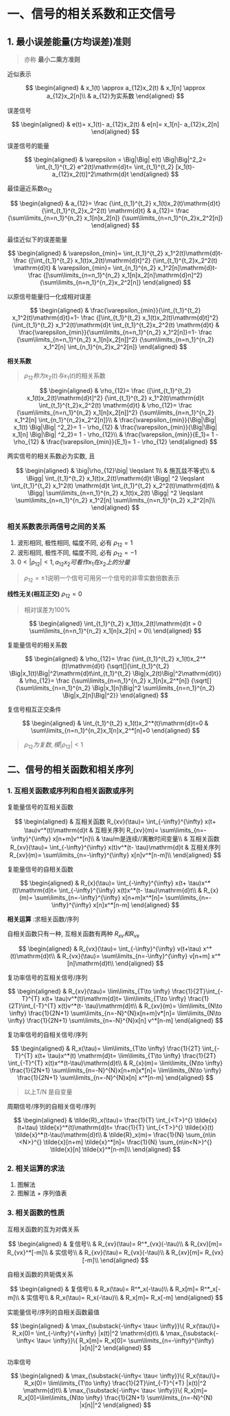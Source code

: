 # 一、信号的相关系数和正交信号

## 1. 最小误差能量(方均误差)准则

> 亦称 <b>最小二乘方准则</b>

近似表示

$$
\begin{aligned}
	& x_1(t) \approx a_{12}x_2(t)
	& x_1[n] \approx a_{12}x_2[n]\\
	& a_{12}为实系数
\end{aligned}
$$

误差信号

$$
\begin{aligned}
	& e(t)= x_1(t)- a_{12}x_2(t)
	& e[n]= x_1[n]- a_{12}x_2[n]
\end{aligned}
$$

误差信号的能量

$$
\begin{aligned}
	& \varepsilon = \Big|\Big| e(t) \Big|\Big|^2_2= \int_{t_1}^{t_2} e^2(t)\mathrm{d}t= \int_{t_1}^{t_2} [x_1(t)-a_{12}x_2(t)]^2\mathrm{d}t
\end{aligned}
$$

最佳逼近系数$a_{12}$

$$
\begin{aligned}
	& a_{12}= \frac
	{\int_{t_1}^{t_2} x_1(t)x_2(t)\mathrm{d}t}
	{\int_{t_1}^{t_2}x_2^2(t) \mathrm{d}t}
	& a_{12}= \frac
	{\sum\limits_{n=n_1}^{n_2} x_1[n]x_2[n]}
	{\sum\limits_{n=n_1}^{n_2}x_2^2[n]}
\end{aligned}
$$

最佳近似下的误差能量

$$
\begin{aligned}
	& \varepsilon_{min}= \int_{t_1}^{t_2} x_1^2(t)\mathrm{d}t- \frac
	{[\int_{t_1}^{t_2} x_1(t)x_2(t)\mathrm{d}t]^2}
	{\int_{t_1}^{t_2}x_2^2(t) \mathrm{d}t}
	& \varepsilon_{min}= \int_{n_1}^{n_2} x_1^2[n]\mathrm{d}t- \frac
	{[\sum\limits_{n=n_1}^{n_2} x_1[n]x_2[n]\mathrm{d}n]^2}
	{\sum\limits_{n=n_1}^{n_2}x_2^2[n]}
\end{aligned}
$$

以原信号能量归一化成相对误差

$$
\begin{aligned}
	& \frac{\varepsilon_{min}}{\int_{t_1}^{t_2} x_1^2(t)\mathrm{d}t}=1- \frac
	{[\int_{t_1}^{t_2} x_1(t)x_2(t)\mathrm{d}t]^2}
	{\int_{t_1}^{t_2} x_1^2(t)\mathrm{d}t \int_{t_1}^{t_2}x_2^2(t) \mathrm{d}t}
	& \frac{\varepsilon_{min}}{\sum\limits_{n=n_1}^{n_2} x_1^2[n]}=1- \frac
	{\sum\limits_{n=n_1}^{n_2} x_1[n]x_2[n]]^2}
	{\sum\limits_{n=n_1}^{n_2} x_1^2[n] \int_{n_1}^{n_2}x_2^2[n]}
\end{aligned}
$$

<b>相关系数</b>

> $\rho_{12} 称为x_2(t)与x_1(t)$的相关系数 <BR>

$$
\begin{aligned}
	& \rho_{12}= \frac
	{[\int_{t_1}^{t_2} x_1(t)x_2(t)\mathrm{d}t]^2}
	{\int_{t_1}^{t_2} x_1^2(t)\mathrm{d}t \int_{t_1}^{t_2}x_2^2(t) \mathrm{d}t}
	& \rho_{12}= \frac
	{\sum\limits_{n=n_1}^{n_2} x_1[n]x_2[n]]^2}
	{\sum\limits_{n=n_1}^{n_2} x_1^2[n] \int_{n_1}^{n_2}x_2^2[n]}\\
	& \frac{\varepsilon_{min}}{\Big|\Big| x_1(t) \Big|\Big| ^2_2}= 1 - \rho_{12}
	& \frac{\varepsilon_{min}}{\Big|\Big| x_1[n] \Big|\Big| ^2_2}= 1 - \rho_{12}\\
	& \frac{\varepsilon_{min}}{E_1}= 1 - \rho_{12}
	& \frac{\varepsilon_{min}}{E_1}= 1 - \rho_{12}
\end{aligned}
$$

两实信号的相关系数必为实数, 且

$$
\begin{aligned}
	& \big|\rho_{12}\big| \leqslant 1\\
	& 施瓦兹不等式\\
	& \Bigg| \int_{t_1}^{t_2} x_1(t)x_2(t)\mathrm{d}t \Bigg| ^2 \leqslant \int_{t_1}^{t_2} x_1^2(t) \mathrm{d}t \int_{t_1}^{t_2} x_2^2(t)\mathrm{d}t\\
	& \Bigg| \sum\limits_{n=n_1}^{n_2} x_1(t)x_2(t) \Bigg| ^2 \leqslant \sum\limits_{n=n_1}^{n_2} x_1^2[n] \sum\limits_{n=n_1}^{n_2} x_2^2[n]\\
\end{aligned}
$$

### 相关系数表示两信号之间的关系

1. 波形相同, 极性相同, 幅度不同, 必有 $\rho_{12}=1$
2. 波形相同, 极性不同, 幅度不同, 必有 $\rho_{12}=-1$
3. $0< \big| \rho_{12}\big|< 1, a_{12}x_2可看作x_1在x_2上的分量$

> $\rho_{12}= \pm 1$说明一个信号可用另一个信号的非零实数倍数表示

<b>线性无关(相互正交)</b> $\rho_{12}=0$

> 相对误差为100%

$$
\begin{aligned}
	\int_{t_1}^{t_2} x_1(t)x_2(t)\mathrm{d}t = 0
	\sum\limits_{n=n_1}^{n_2} x_1[n]x_2[n] = 0\\
\end{aligned}
$$

复能量信号的相关系数

$$
\begin{aligned}
	& \rho_{12}= \frac
	{\int_{t_1}^{t_2} x_1(t)x_2^*(t)\mathrm{d}t}
	{\sqrt[]{\int_{t_1}^{t_2} \Big|x_1(t)\Big|^2\mathrm{d}t\int_{t_1}^{t_2} \Big|x_2(t)\Big|^2\mathrm{d}t}}
	& \rho_{12}= \frac
	{\sum\limits_{n=n_1}^{n_2} x_1[n]x_2^*[n]}
	{\sqrt[]{\sum\limits_{n=n_1}^{n_2} \Big|x_1[n]\Big|^2 \sum\limits_{n=n_1}^{n_2} \Big|x_2[n]\Big|^2}}
\end{aligned}
$$

复信号相互正交条件

$$
\begin{aligned}
	& \int_{t_1}^{t_2} x_1(t)x_2^*(t)\mathrm{d}t=0
	& \sum\limits_{n=n_1}^{n_2}x_1[n]x_2^*[n]=0
\end{aligned}
$$

> $\rho_{12}为复数, 模|\rho_{12}|<1$

## 二、信号的相关函数和相关序列

### 1. 互相关函数或序列和自相关函数或序列

复能量信号的互相关函数

$$
\begin{aligned}
	& 互相关函数 R_{xv}(\tau)= \int_{-\infty}^{\infty} x(t+ \tau)v^*(t)\mathrm{d}t
	& 互相关序列 R_{xv}(m)= \sum\limits_{n=-\infty}^{\infty} x[n+m]v^*[n]\\
	& \tau/m是连续//离散时间变量\\
	& 互相关函数 R_{xv}(\tau)= \int_{-\infty}^{\infty} x(t)v^*(t- \tau)\mathrm{d}t
	& 互相关序列 R_{xv}(m)= \sum\limits_{n=-\infty}^{\infty} x[n]v^*[n-m]\\
\end{aligned}
$$

复能量信号的自相关函数

$$
\begin{aligned}
	& R_{x}(\tau)= \int_{-\infty}^{\infty} x(t+ \tau)x^*(t)\mathrm{d}t= \int_{-\infty}^{\infty} x(t)x^*(t- \tau)\mathrm{d}t\\
	& R_{x}(m)= \sum\limits_{n=-\infty}^{\infty} x[n+m]x^*[n]= \sum\limits_{n=-\infty}^{\infty} x[n]x^*[n-m]
\end{aligned}
$$

<b>相关运算</b> :求相关函数/序列

自相关函数只有一种, 互相关函数有两种 $R_{xv}和R_{vx}$

$$
\begin{aligned}
	& R_{vx}(\tau)= \int_{-\infty}^{\infty} v(t+\tau) x^*(t)\mathrm{d}t\\
	& R_{vx}(\tau)= \sum\limits_{n=-\infty}^{\infty} v[n+m] x^*[n]\mathrm{d}t\\
\end{aligned}
$$

复功率信号的互相关信号/序列

$$
\begin{aligned}
	& R_{xv}(\tau)= \lim\limits_{T\to \infty} \frac{1}{2T}\int_{-T}^{T} x(t+ \tau)v^*(t)\mathrm{d}t= \lim\limits_{T\to \infty} \frac{1}{2T}\int_{-T}^{T} x(t)v^*(t- \tau)\mathrm{d}t\\
	& R_{xv}(m)= \lim\limits_{N\to \infty} \frac{1}{2N+1} \sum\limits_{n=-N}^{N}x[n+m]v*[n]= \lim\limits_{N\to \infty} \frac{1}{2N+1} \sum\limits_{n=-N}^{N}x[n] v^*[n-m]
\end{aligned}
$$

复功率信号的自相关信号/序列

$$
\begin{aligned}
	& R_x(\tau)= \lim\limits_{T\to \infty} \frac{1}{2T} \int_{-T}^{T} x(t+ \tau)x^*(t) \mathrm{d}t= \lim\limits_{T\to \infty} \frac{1}{2T} \int_{-T}^{T} x(t)x^*(t-\tau)\mathrm{d}t\\
	& R_{x}(m)= \lim\limits_{N\to \infty} \frac{1}{2N+1} \sum\limits_{n=-N}^{N}x[n+m]x*[n]= \lim\limits_{N\to \infty} \frac{1}{2N+1} \sum\limits_{n=-N}^{N}x[n] x^*[n-m]
\end{aligned}
$$

> 以上T/N 是自变量

周期信号/序列的自相关信号/序列

$$
\begin{aligned}
	& \tilde{R}_x(\tau)= \frac{1}{T} \int_{<T>}^{} \tilde{x}(t+\tau) \tilde{x}^*(t)\mathrm{d}t= \frac{1}{T} \int_{<T>}^{} \tilde{x}(t) \tilde{x}^*(t-\tau)\mathrm{d}t\\
	& \tilde{R}_x(m)= \frac{1}{N} \sum_{n\in <N>}^{} \tilde{x}[n+m] \tilde{x}^*[n]= \frac{1}{N} \sum_{n\in<N>}^{} \tilde{x}[n] \tilde{x}^*[n-m]\\
\end{aligned}
$$

### 2. 相关运算的求法

1. 图解法
2. 图解法 + 序列值表

### 3. 相关函数的性质

互相关函数的互为对偶关系

$$
\begin{aligned}
	& 复信号\\
	& R_{xv}(\tau)= R^*_{vx}(-\tau)\\
	& R_{xv}[m]= R_{vx}^*[-m]\\
	& 实信号\\
	& R_{xv}(\tau)= R_{vx}(-\tau)\\
	& R_{xv}[m]= R_{vx}[-m]\\
\end{aligned}
$$

自相关函数的共轭偶关系

$$
\begin{aligned}
	& 复信号\\
	& R_x(\tau)= R^*_x(-\tau)\\
	& R_x[m]= R^*_x[-m]\\
	& 实信号\\
	& R_x(\tau)= R_x(-\tau)\\
	& R_x[m]= R_x[-m]
\end{aligned}
$$

实能量信号/序列的自相关函数最值

$$
\begin{aligned}
	& \max_{\substack{-\infty< \tau< \infty}}\{ R_x(\tau)\}= R_x(0)= \int_{-\infty}^{+\infty} |x(t)|^2 \mathrm{d}t\\
	& \max_{\substack{-\infty< \tau< \infty}}\{ R_x[m]= R_x[0]= \sum\limits_{n=-\infty}^{\infty} |x[n]|^2
\end{aligned}
$$

功率信号

$$
\begin{aligned}
	& \max_{\substack{-\infty< \tau< \infty}}\{ R_x(\tau)\}= R_x(0)= \lim\limits_{T\to \infty} \frac{1}{2T}\int_{-T}^{+T} |x(t)|^2 \mathrm{d}t\\
	& \max_{\substack{-\infty< \tau< \infty}}\{ R_x[m]= R_x[0]=\lim\limits_{N\to \infty} \frac{1}{2N+1} \sum\limits_{n=-N}^{N} |x[n]|^2
\end{aligned}
$$
